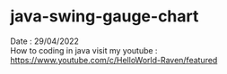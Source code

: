 # java-swing-gauge-chart
Date : 29/04/2022<br/>
How to coding in java
visit my youtube : https://www.youtube.com/c/HelloWorld-Raven/featured
<br/><br/>
